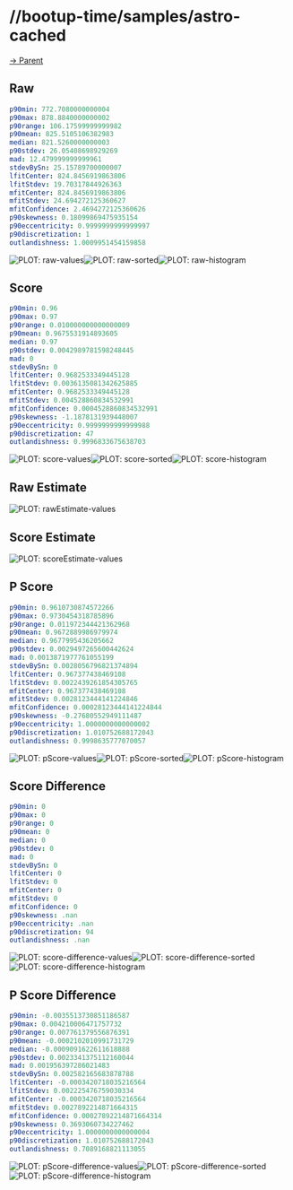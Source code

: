 
# //bootup-time/samples/astro-cached

[→ Parent](../..)


## Raw


```yaml
p90min: 772.7080000000004
p90max: 878.8840000000002
p90range: 106.17599999999982
p90mean: 825.5105106382983
median: 821.5260000000003
p90stdev: 26.05408698929269
mad: 12.479999999999961
stdevBySn: 25.15789700000007
lfitCenter: 824.8456919863806
lfitStdev: 19.70317844926363
mfitCenter: 824.8456919863806
mfitStdev: 24.694272125360627
mfitConfidence: 2.4694272125360626
p90skewness: 0.18099869475935154
p90eccentricity: 0.9999999999999997
p90discretization: 1
outlandishness: 1.0009951454159858

```

![PLOT: raw-values](./raw/values.svg)![PLOT: raw-sorted](./raw/sorted.svg)![PLOT: raw-histogram](./raw/histogram.svg)
## Score


```yaml
p90min: 0.96
p90max: 0.97
p90range: 0.010000000000000009
p90mean: 0.9675531914893605
median: 0.97
p90stdev: 0.0042989781598248445
mad: 0
stdevBySn: 0
lfitCenter: 0.9682533349445128
lfitStdev: 0.0036135081342625885
mfitCenter: 0.9682533349445128
mfitStdev: 0.004528860834532991
mfitConfidence: 0.0004528860834532991
p90skewness: -1.1878131939448007
p90eccentricity: 0.9999999999999988
p90discretization: 47
outlandishness: 0.9996833675638703

```

![PLOT: score-values](./score/values.svg)![PLOT: score-sorted](./score/sorted.svg)![PLOT: score-histogram](./score/histogram.svg)
## Raw Estimate

![PLOT: rawEstimate-values](./rawEstimate/values.svg)
## Score Estimate

![PLOT: scoreEstimate-values](./scoreEstimate/values.svg)
## P Score


```yaml
p90min: 0.9610730874572266
p90max: 0.9730454318785896
p90range: 0.011972344421362968
p90mean: 0.9672889986979974
median: 0.9677995436205662
p90stdev: 0.0029497265600442624
mad: 0.0013871977761055199
stdevBySn: 0.0028056796821374894
lfitCenter: 0.967377438469108
lfitStdev: 0.0022439261854305765
mfitCenter: 0.967377438469108
mfitStdev: 0.0028123444141224846
mfitConfidence: 0.00028123444141224844
p90skewness: -0.27680552949111487
p90eccentricity: 1.0000000000000002
p90discretization: 1.010752688172043
outlandishness: 0.9998635777070057

```

![PLOT: pScore-values](./pScore/values.svg)![PLOT: pScore-sorted](./pScore/sorted.svg)![PLOT: pScore-histogram](./pScore/histogram.svg)
## Score Difference


```yaml
p90min: 0
p90max: 0
p90range: 0
p90mean: 0
median: 0
p90stdev: 0
mad: 0
stdevBySn: 0
lfitCenter: 0
lfitStdev: 0
mfitCenter: 0
mfitStdev: 0
mfitConfidence: 0
p90skewness: .nan
p90eccentricity: .nan
p90discretization: 94
outlandishness: .nan

```

![PLOT: score-difference-values](./score-difference/values.svg)![PLOT: score-difference-sorted](./score-difference/sorted.svg)![PLOT: score-difference-histogram](./score-difference/histogram.svg)
## P Score Difference


```yaml
p90min: -0.0035513730851186587
p90max: 0.004210006471757732
p90range: 0.007761379556876391
p90mean: -0.0002102010991731729
median: -0.0009091622611618888
p90stdev: 0.0023341375112160044
mad: 0.001956397286021483
stdevBySn: 0.002582165683878788
lfitCenter: -0.0003420718035216564
lfitStdev: 0.002225476759030334
mfitCenter: -0.0003420718035216564
mfitStdev: 0.0027892214871664315
mfitConfidence: 0.00027892214871664314
p90skewness: 0.3693060734227462
p90eccentricity: 1.0000000000000004
p90discretization: 1.010752688172043
outlandishness: 0.7089168821113055

```

![PLOT: pScore-difference-values](./pScore-difference/values.svg)![PLOT: pScore-difference-sorted](./pScore-difference/sorted.svg)![PLOT: pScore-difference-histogram](./pScore-difference/histogram.svg)